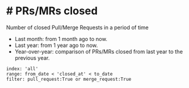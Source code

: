 # \# PRs/MRs closed

Number of closed Pull/Merge Requests in a period of time
- Last month: from 1 month ago to now.
- Last year: from 1 year ago to now.
- Year-over-year: comparison of PRs/MRs closed from last year to the previous year.

```
index: 'all'
range: from_date < 'closed_at' < to_date
filter: pull_request:True or merge_request:True
```
